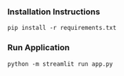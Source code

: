 ### Installation Instructions

```
pip install -r requirements.txt
```


### Run Application

```
python -m streamlit run app.py
```
